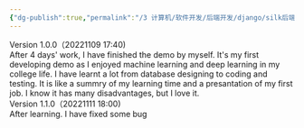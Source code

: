 ```yaml
---
{"dg-publish":true,"permalink":"/3 计算机/软件开发/后端开发/django/silk后端培训Django/Shopping demo version control/","title":"Shopping demo version control"}
---
```



Version 1.0.0（20221109 17:40)  
After 4 days' work, I have finished the demo by myself. It's my first developing demo as I enjoyed machine learning and deep learning in my college life. I have learnt a lot from database designing to coding and testing. It is like a summry of my learning time and a presantation of my first job. I know it has many disadvantages, but I love it.  
Version 1.1.0（20221111 18:00)  
After learning. I have fixed some bug
